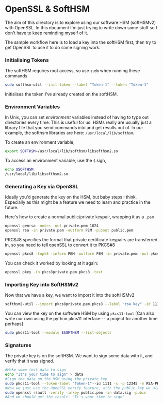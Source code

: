 # OpenSSL & SoftHSM

The aim of this directory is to explore using our software HSM (softHSMv2) with OpenSSL. In this document I'm just trying to write down some stuff so I don't have to keep reminding myself of it.

The sample workflow here is to load a key into the softHSM first, then try to get OpenSSL to use it to do some signing work.



### Initialising Tokens

The softHSM requires root access, so use `sudo` when running these commands.

```bash
sudo softhsm-util --init-token --label "Token-1" --token "Token-1"
```

Initialises the token I've already created on the softHSM.

### Environment Variables

In Unix, you can set *environment* variables instead of having to type out directories every time. This is useful for us. HSMs really are usually just a library file that you send commands into and get results out of. In our example, the softhsm libraries are here: `/usr/local/lib/softhsm`. 

To create an environment variable,

```bash
export SOFTHSM=/usr/local/lib/softhsm/libsofthsm2.so
```

To access an environment variable, use the `$` sign,

```bash
echo $SOFTHSM
/usr/local/lib/libsofthsm2.so
```



### Generating a Key via OpenSSL

Ideally you'd generate the key on the HSM, but baby steps I think. Especially as this might be a feature we need to learn and practice in the future.

Here's how to create a normal public/private keypair, wrapping it as a `.pem`

```bash
openssl genrsa -nodes -out private.pem 1024
openssl rsa -in private.pem -outform PEM -pubout public.pem
```

PKCS#8 specifies the format that private certificate keypairs are transferred in, so you need to tell openSSL to convert it to PKCS#8

```bash
openssl pkcs8 -topk8 -inform PEM -outform PEM -in private.pem -out pkcs8private.pem.pkcs8 -nocrypt
```

You can check it worked by looking at it again:

```bash
openssl pkey -in pkcs8private.pem.pkcs8 -text
```



### Importing Key into SoftHSMv2

Now that we have a key, we want to import it into the softHSMv2

```bash
softhsm2-util --import pkcs8private.pem.pkcs8 --label "rsa key" -id 1111 --token "Token-1"
```

You can view the key on the software HSM by using `pkcs11-tool` [Can also write our own using the python pkcs11 interface -- a project for another time perhaps]

```bash
sudo pkcs11-tool --module $SOFTHSM --list-objects
```



### Signatures

The private key is on the softHSM. We want to sign some data with it, and verify that it was signed.

```bash
#Make some test data to sign
echo "It's your time to sign" > data
#Sign the data on the HSM using the private key
sudo pkcs11-tool --token-label "Token-1"--id 1111 -s -p 12345 -m RSA-PKCS --module SOFTHSM --input-file data --output-file data.sig
#Now we just use the OpenSSL verify feature, with the public key we already have
sudo openssl rsautl -verify -inkey public.pem -in data.sig -pubin
#And we should get the result: "It's your time to sign"
```

